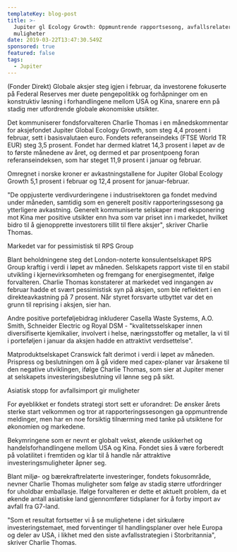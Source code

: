 ```yaml
---
templateKey: blog-post
title: >-
  Jupiter gl Ecology Growth: Oppmuntrende rapportsesong, avfallsrelaterte
  muligheter
date: 2019-03-22T13:47:30.549Z
sponsored: true
featured: false
tags:
  - Jupiter
---
```

(Fonder Direkt) Globale aksjer steg igjen i februar, da investorene fokuserte på Federal Reserves mer duete pengepolitikk og forhåpninger om en konstruktiv løsning i forhandlingene mellom USA og Kina, snarere enn på stadig mer utfordrende globale økonomiske utsikter.



Det kommuniserer fondsforvalteren Charlie Thomas i en månedskommentar for aksjefondet Jupiter Global Ecology Growth, som steg 4,4 prosent i februar, sett i basisvalutaen euro. Fondets referanseindeks (FTSE World TR EUR) steg 3,5 prosent. Fondet har dermed klatret 14,3 prosent i løpet av de to første månedene av året, og dermed et par prosentpoeng foran referanseindeksen, som har steget 11,9 prosent i januar og februar.



Omregnet i norske kroner er avkastningstallene for Jupiter Global Ecology Growth 5,1 prosent i februar og 12,4 prosent for januar-februar.



"De oppjusterte verdivurderingene i industrisektoren ga fondet medvind under måneden, samtidig som en generelt positiv rapporteringssesong ga ytterligere avkastning. Generelt kommuniserte selskaper med eksponering mot Kina mer positive utsikter enn hva som var priset inn i markedet, hvilket bidro til å gjenopprette investorers tillit til flere aksjer", skriver Charlie Thomas.



Markedet var for pessimistisk til RPS Group





Blant beholdningene steg det London-noterte konsulentselskapet RPS Group kraftig i verdi i løpet av måneden. Selskapets rapport viste til en stabil utvikling i kjernevirksomheten og fremgang for energisegmentet, ifølge forvalteren. Charlie Thomas konstaterer at markedet ved inngangen av februar hadde et svært pessimistisk syn på aksjen, som ble reflektert i en direkteavkastning på 7 prosent. Når styret forsvarte utbyttet var det en grunn til reprising i aksjen, sier han.



Andre positive porteføljebidrag inkluderer Casella Waste Systems, A.O. Smith, Schneider Electric og Royal DSM - "kvalitetsselskaper innen diversifiserte kjemikalier, involvert i helse, næringsstoffer og metaller, la vi til i porteføljen i januar da aksjen hadde en attraktivt verdsettelse".



Matproduktselskapet Cranswick falt derimot i verdi i løpet av måneden. Prispress og beslutningen om å gå videre med capex-planer var årsakene til den negative utviklingen, ifølge Charlie Thomas, som sier at Jupiter mener at selskapets investeringsbeslutning vil lønne seg på sikt.



Asiatisk stopp for avfallsimport gir muligheter





For øyeblikket er fondets strategi stort sett er uforandret: De ønsker årets sterke start velkommen og tror at rapporteringssesongen ga oppmuntrende meldinger, men har en noe forsiktig tilnærming med tanke på utsiktene for økonomien og markedene.



Bekymringene som er nevnt er globalt vekst, økende usikkerhet og handelsforhandlingene mellom USA og Kina. Fondet sies å være forberedt på volatilitet i fremtiden og klar til å handle når attraktive investeringsmuligheter åpner seg.



Blant miljø- og bærekraftrelaterte investeringer, fondets fokusområde, nevner Charlie Thomas muligheter som følge av stadig større utfordringer for uholdbar emballasje. Ifølge forvalteren er dette et aktuelt problem, da et økende antall asiatiske land gjennomfører tidsplaner for å forby import av avfall fra G7-land.



"Som et resultat fortsetter vi å se mulighetene i det sirkulære investeringstemaet, med forventinger til handlingsplaner over hele Europa og deler av USA, i likhet med den siste avfallsstrategien i Storbritannia", skriver Charlie Thomas.
